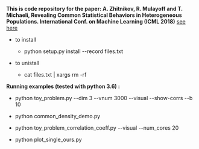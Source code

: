 **This is code repository for the paper: A. Zhitnikov, R. Mulayoff and T. Michaeli, Revealing Common Statistical Behaviors
in Heterogeneous Populations. International Conf. on Machine Learning (ICML 2018)** [see here](http://proceedings.mlr.press/v80/zhitnikov18a.html)

* to install
	* python setup.py install --record files.txt

* to unistall
	* cat files.txt | xargs rm -rf
	
	
**Running examples (tested with python 3.6) :**

* python toy_problem.py --dim 3 --vnum 3000 --visual --show-corrs --b 10

* python common_density_demo.py

* python toy_problem_correlation_coeff.py --visual --num_cores 20

* python plot_single_ours.py 




